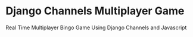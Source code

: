 # Django Channels Multiplayer Game
Real Time Multiplayer Bingo Game Using Django Channels and Javascript 



